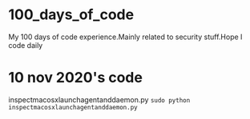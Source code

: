 # 100_days_of_code
My 100 days of code experience.Mainly related to security stuff.Hope I code daily 

# 10 nov 2020's code
inspectmacosxlaunchagentanddaemon.py
`sudo python inspectmacosxlaunchagentanddaemon.py`
